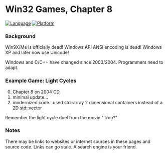 # Win32 Games, Chapter 8
[![Language](https://img.shields.io/badge/Language%20-C++-blue.svg)](https://github.com/GeorgePimpleton/Win32-games/)
[![Platform](https://img.shields.io/badge/Platform%20-Win32-blue.svg)](https://github.com/GeorgePimpleton/Win32-games/)
### Background
Win9X/Me is officially dead!  Windows API ANSI encoding is dead!  Windows XP and later now use Unicode!

Windows and C/C++ have changed since 2003/2004.  Programmers need to adapt.

### Example Game: Light Cycles
0. Chapter 8 on 2004 CD.
1. minimal update...
2. modernized code...used std::array 2 dimensional containers instead of a 2D std::vector

Remember the light cycle duel from the movie "Tron?"

### Notes
There may be links to websites or internet sources in these pages and source code. Links can go stale. A search engine is your friend.
